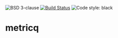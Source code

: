 ![BSD 3-clause](https://img.shields.io/badge/license-BSD%203--clause-blue.svg)
[![Build Status](https://travis-ci.com/metricq/metricq.svg?branch=master)](https://travis-ci.com/metricq/metricq)
![Code style: black](https://img.shields.io/badge/code%20style-black-000000.svg)
# metricq
